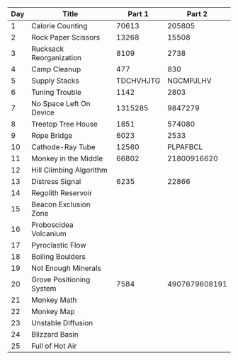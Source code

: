 | Day | Title                    | Part 1    | Part 2        |
|-----|--------------------------|-----------|---------------|
| 1   | Calorie Counting         | 70613     | 205805        |
| 2   | Rock Paper Scissors      | 13268     | 15508         |
| 3   | Rucksack Reorganization  | 8109      | 2738          |
| 4   | Camp Cleanup             | 477       | 830           |
| 5   | Supply Stacks            | TDCHVHJTG | NGCMPJLHV     |
| 6   | Tuning Trouble           | 1142      | 2803          |
| 7   | No Space Left On Device  | 1315285   | 9847279       |
| 8   | Treetop Tree House       | 1851      | 574080        |
| 9   | Rope Bridge              | 6023      | 2533          |
| 10  | Cathode-Ray Tube         | 12560     | PLPAFBCL      |
| 11  | Monkey in the Middle     | 66802     | 21800916620   |
| 12  | Hill Climbing Algorithm  |           |               |
| 13  | Distress Signal          | 6235      | 22866         |
| 14  | Regolith Reservoir       |           |               |
| 15  | Beacon Exclusion Zone    |           |               |
| 16  | Proboscidea Volcanium    |           |               |
| 17  | Pyroclastic Flow         |           |               |
| 18  | Boiling Boulders         |           |               |
| 19  | Not Enough Minerals      |           |               |
| 20  | Grove Positioning System | 7584      | 4907679608191 |
| 21  | Monkey Math              |           |               |
| 22  | Monkey Map               |           |               |
| 23  | Unstable Diffusion       |           |               |
| 24  | Blizzard Basin           |           |               |
| 25  | Full of Hot Air          |           |               |
